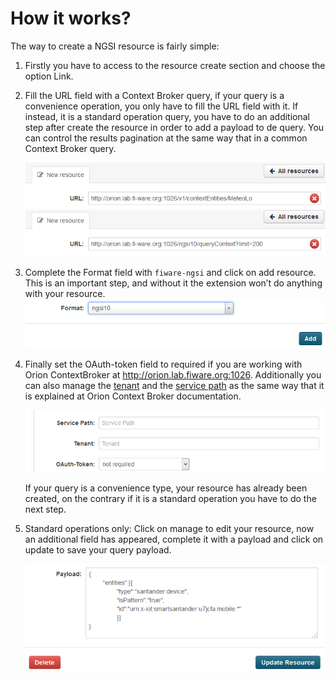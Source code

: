 How it works?
=====================

The way to create a NGSI resource is fairly simple:
1. Firstly you have to access to the resource create section and choose the option Link.

2. Fill the URL field with a Context Broker query, if your query is a convenience operation, you only have to fill the URL field with it. If instead, it is a standard operation query, you have to do an additional step after create the resource in order to add a payload to de query. You can control the results pagination at the same way that in a common Context Broker query.

   ![image1](/ckanext/ngsiview/instructions/img1.png?raw=true)
   ![image2](/ckanext/ngsiview/instructions/img2.png?raw=true)

3. Complete the Format field with `fiware-ngsi` and click on add resource. This is an important step, and without it the extension won’t do anything with your resource.
   ![image3](/ckanext/ngsiview/instructions/img3.png?raw=true)

4. Finally set the OAuth-token field to required if you are working with Orion ContextBroker at http://orion.lab.fiware.org:1026. Additionally you can also manage the [tenant](https://forge.fiware.org/plugins/mediawiki/wiki/fiware/index.php/Publish/Subscribe_Broker_-_Orion_Context_Broker_-_User_and_Programmers_Guide#Multi_service_tenancy) and the [service path](https://forge.fiware.org/plugins/mediawiki/wiki/fiware/index.php/Publish/Subscribe_Broker_-_Orion_Context_Broker_-_User_and_Programmers_Guide#Entity_service_paths) as the same way that it is explained at Orion Context Broker documentation.

   ![image5](/ckanext/ngsiview/instructions/img5.png?raw=true)

   If your query is a convenience type, your resource has already been created, on the contrary if it is a standard operation you have to do the next step.


5. Standard operations only: Click on manage to edit your resource, now an additional field has appeared, complete it with a payload and click on update to save your query payload.

   ![image4](/ckanext/ngsiview/instructions/img4.png?raw=true)

